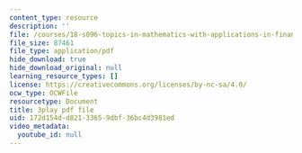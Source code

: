 ```yaml
---
content_type: resource
description: ''
file: /courses/18-s096-topics-in-mathematics-with-applications-in-finance-fall-2013/172d154dd82133659dbf36bc4d3981ed_wvXDB9dMdEo.pdf
file_size: 87461
file_type: application/pdf
hide_download: true
hide_download_original: null
learning_resource_types: []
license: https://creativecommons.org/licenses/by-nc-sa/4.0/
ocw_type: OCWFile
resourcetype: Document
title: 3play pdf file
uid: 172d154d-d821-3365-9dbf-36bc4d3981ed
video_metadata:
  youtube_id: null
---
```

